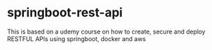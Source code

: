# springboot-rest-api
This is based on a udemy course on how to create, secure and deploy RESTFUL APIs using springboot, docker and aws
